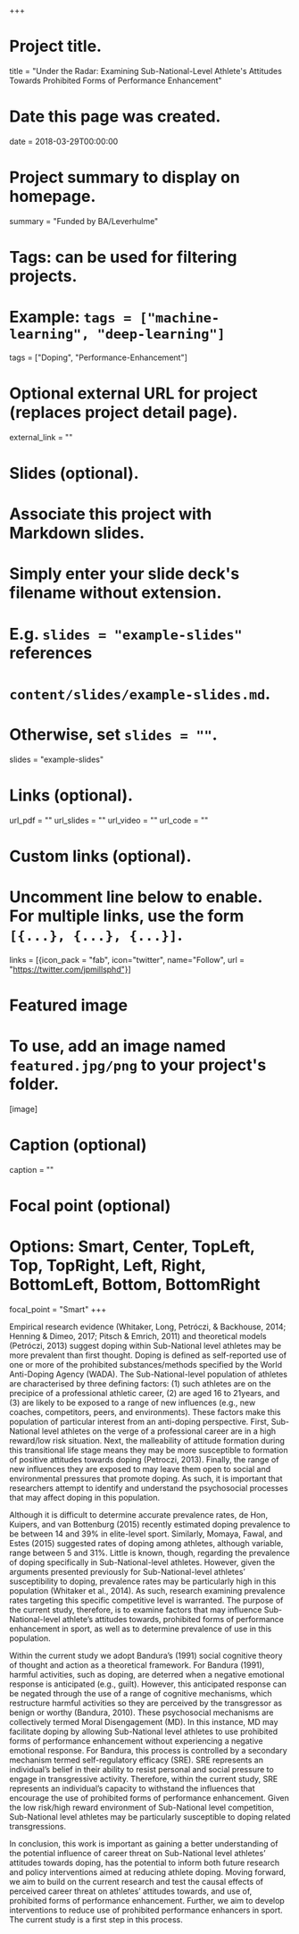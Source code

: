 +++
# Project title.
title = "Under the Radar: Examining Sub-National-Level Athlete's Attitudes Towards Prohibited Forms of Performance Enhancement"

# Date this page was created.
date = 2018-03-29T00:00:00

# Project summary to display on homepage.
summary = "Funded by BA/Leverhulme"

# Tags: can be used for filtering projects.
# Example: `tags = ["machine-learning", "deep-learning"]`
tags = ["Doping", "Performance-Enhancement"]

# Optional external URL for project (replaces project detail page).
external_link = ""

# Slides (optional).
#   Associate this project with Markdown slides.
#   Simply enter your slide deck's filename without extension.
#   E.g. `slides = "example-slides"` references 
#   `content/slides/example-slides.md`.
#   Otherwise, set `slides = ""`.
slides = "example-slides"

# Links (optional).
url_pdf = ""
url_slides = ""
url_video = ""
url_code = ""

# Custom links (optional).
#   Uncomment line below to enable. For multiple links, use the form `[{...}, {...}, {...}]`.
links = [{icon_pack = "fab", icon="twitter", name="Follow", url = "https://twitter.com/jpmillsphd"}]

# Featured image
# To use, add an image named `featured.jpg/png` to your project's folder. 
[image]
  # Caption (optional)
  caption = ""
  
  # Focal point (optional)
  # Options: Smart, Center, TopLeft, Top, TopRight, Left, Right, BottomLeft, Bottom, BottomRight
  focal_point = "Smart"
+++

Empirical research evidence (Whitaker, Long, Petróczi, & Backhouse, 2014; Henning& Dimeo, 2017; Pitsch & Emrich, 2011) and theoretical models (Petróczi, 2013)suggest doping within Sub-National level athletes may be more prevalent than firstthought. Doping is defined as self-reported use of one or more of the prohibitedsubstances/methods specified by the World Anti-Doping Agency (WADA). TheSub-National-level population of athletes are characterised by three defining factors:(1) such athletes are on the precipice of a professional athletic career, (2) are aged 16to 21years, and (3) are likely to be exposed to a range of new influences (e.g., newcoaches, competitors, peers, and environments). These factors make this populationof particular interest from an anti-doping perspective. First, Sub-National level athleteson the verge of a professional career are in a high reward/low risk situation. Next, themalleability of attitude formation during this transitional life stage means they may bemore susceptible to formation of positive attitudes towards doping (Petroczi, 2013).Finally, the range of new influences they are exposed to may leave them open tosocial and environmental pressures that promote doping. As such, it is important thatresearchers attempt to identify and understand the psychosocial processes that mayaffect doping in this population.
Although it is difficult to determine accurate prevalence rates, de Hon, Kuipers, andvan Bottenburg (2015) recently estimated doping prevalence to be between 14 and39% in elite-level sport. Similarly, Momaya, Fawal, and Estes (2015) suggested ratesof doping among athletes, although variable, range between 5 and 31%. Little isknown, though, regarding the prevalence of doping specifically in Sub-National-levelathletes. However, given the arguments presented previously for Sub-National-levelathletes’ susceptibility to doping, prevalence rates may be particularly high in thispopulation (Whitaker et al., 2014). As such, research examining prevalence ratestargeting this specific competitive level is warranted. The purpose of the current study, therefore, is to examine factors that may influence Sub-National-level athlete’s attitudes towards, prohibited forms of performance enhancement in sport, as well as to determine prevalence of use in this population.
Within the current study we adopt Bandura’s (1991) social cognitive theory of thoughtand action as a theoretical framework. For Bandura (1991), harmful activities, such asdoping, are deterred when a negative emotional response is anticipated (e.g., guilt).However, this anticipated response can be negated through the use of a range ofcognitive mechanisms, which restructure harmful activities so they are perceived bythe transgressor as benign or worthy (Bandura, 2010). These psychosocialmechanisms are collectively termed Moral Disengagement (MD). In this instance, MDmay facilitate doping by allowing Sub-National level athletes to use prohibited forms ofperformance enhancement without experiencing a negative emotional response. ForBandura, this process is controlled by a secondary mechanism termed self-regulatoryefficacy (SRE). SRE represents an individual’s belief in their ability to resist personaland social pressure to engage in transgressive activity. Therefore, within the currentstudy, SRE represents an individual’s capacity to withstand the influences thatencourage the use of prohibited forms of performance enhancement. Given the lowrisk/high reward environment of Sub-National level competition, Sub-National levelathletes may be particularly susceptible to doping related transgressions.
In conclusion, this work is important as gaining a better understanding of the potentialinfluence of career threat on Sub-National level athletes’ attitudes towards doping, hasthe potential to inform both future research and policy interventions aimed at reducingathlete doping. Moving forward, we aim to build on the current research and test thecausal effects of perceived career threat on athletes’ attitudes towards, and use of,prohibited forms of performance enhancement. Further, we aim to developinterventions to reduce use of prohibited performance enhancers in sport. The currentstudy is a first step in this process.
